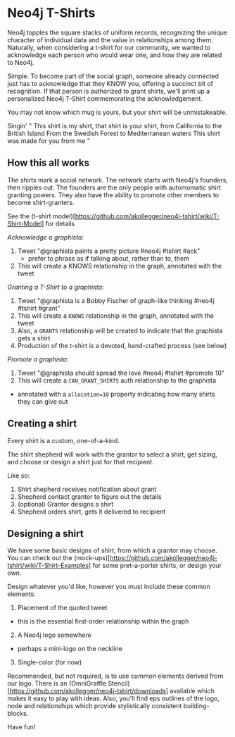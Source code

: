 Neo4j T-Shirts
==============

Neo4j topples the square stacks of uniform records, recognizing the unique character
of individual data and the value in relationships among them. Naturally, when considering
a t-shirt for our community, we wanted to acknowledge each person who would wear one,
and how they are related to Neo4j.

Simple. To become part of the social graph, someone already connected just has to
acknowledge that they KNOW you, offering a succinct bit of recognition. If that person
is authorized to grant shirts, we'll print up a personalized Neo4j T-Shirt commemorating
the acknowledgement.

You may not know which mug is yours, but your shirt will be unmistakeable.

Singin'
"
This shirt is my shirt, that shirt is your shirt, from California to the British Island
From the Swedish Forest to Mediterranean waters
This shirt was made for you from me
"

How this all works
------------------
The shirts mark a social network. The network starts with Neo4j's founders, then ripples out.
The founders are the only people with automomatic shirt granting powers. They also have the 
ability to promote other members to become shirt-granters. 

See the
(t-shirt model)[https://github.com/akollegger/neo4j-tshirt/wiki/T-Shirt-Model] for details

*Acknowledge a graphista*:

1. Tweet "@graphista paints a pretty picture #neo4j #tshirt #ack"
   - prefer to phrase as if talking about, rather than to, them
2. This will create a KNOWS relationship in the graph, annotated with the tweet

*Granting a T-Shirt to a graphista*:

1. Tweet "@graphista is a Bobby Fischer of graph-like thinking #neo4j #tshirt #grant"
2. This will create a `KNOWS` relationship in the graph, annotated with the tweet
3. Also, a `GRANTS` relationship will be created to indicate that the graphista gets a shirt
4. Production of the t-shirt is a devoted, hand-crafted process (see below)

*Promote a graphista*:

1. Tweet "@graphista should spread the love #neo4j #tshirt #promote 10"
2. This will create a `CAN_GRANT_SHIRTS` auth relationship to the graphista
  - annotated with a `allocation=10` property indicating how many shirts they can give out


Creating a shirt
----------------
Every shirt is a custom, one-of-a-kind. 

The shirt shepherd will work with the grantor to select a shirt, get sizing, and choose
or design a shirt just for that recipient. 

Like so:

1. Shirt shepherd receives notification about grant
2. Shepherd contact grantor to figure out the details
3. (optional) Grantor designs a shirt
4. Shepherd orders shirt, gets it delivered to recipient

Designing a shirt
-----------------
We have some basic designs of shirt, from which a grantor may choose. You can check
out the (mock-ups)[https://github.com/akollegger/neo4j-tshirt/wiki/T-Shirt-Examples] for
some pret-a-porter shirts, or design your own. 

Design whatever you'd like, however you must include these common elements:

1. Placement of the quoted tweet
  - this is the essential first-order relationship within the graph
2. A Neo4j logo somewhere
  - perhaps a mini-logo on the neckline
3. Single-color (for now)

Recommended, but not required, is to use common elements derived from our logo. There is
an (OmniGraffle Stencil)[https://github.com/akollegger/neo4j-tshirt/downloads] available
which makes it easy to play with ideas. Also, you'll find eps outlines of the logo, node 
and relationships which provide stylistically consistent building-blocks. 

Have fun!

